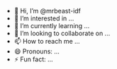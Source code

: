 - 👋 Hi, I’m @mrbeast-idf
- 👀 I’m interested in ...
- 🌱 I’m currently learning ...
- 💞️ I’m looking to collaborate on ...
- 📫 How to reach me ...
- 😄 Pronouns: ...
- ⚡ Fun fact: ...

<!---
mrbeast-idf/mrbeast-idf is a ✨ special ✨ repository because its `README.md` (this file) appears on your GitHub profile.
You can click the Preview link to take a look at your changes.
--->
